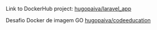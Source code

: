 Link to DockerHub project:
[hugopaiva/laravel_app](https://hub.docker.com/r/hugopaiva/laravel_app)

Desafio Docker de imagem GO
[hugopaiva/codeeducation](https://hub.docker.com/r/hugopaiva/codeeducation)